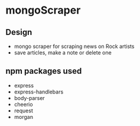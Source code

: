 # mongoScraper

## Design

- mongo scraper for scraping news on Rock artists
- save articles, make a note or delete one

## npm packages used

- express
- express-handlebars
- body-parser 
- cheerio
- request
- morgan